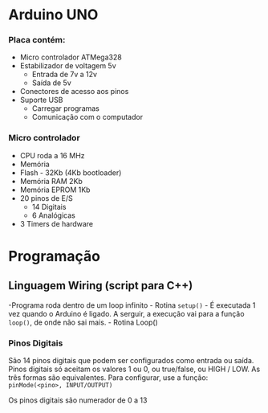 # Arduino UNO

### Placa contém:
- Micro controlador ATMega328
- Estabilizador de voltagem 5v
	- Entrada de 7v a 12v
	- Saída de 5v
- Conectores de acesso aos pinos
- Suporte USB
	- Carregar programas
	- Comunicação com o computador

### Micro controlador
- CPU roda a 16 MHz
- Memória
- Flash - 32Kb (4Kb bootloader)
- Memória RAM 2Kb
- Memória EPROM 1Kb
- 20 pinos de E/S
	- 14 Digitais
	- 6 Analógicas
- 3 Timers de hardware

# Programação

## Linguagem Wiring (script para C++)

-Programa roda dentro de um loop infinito
	- Rotina `setup()`
		- É executada 1 vez quando o Arduino é ligado. A serguir, a execução vai para a função `loop()`, de onde não sai mais.
	- Rotina Loop()

### Pinos Digitais
São 14 pinos digitais que podem ser configurados como entrada ou saída.
Pinos digitais só aceitam os valores 1 ou 0, ou true/false, ou HIGH / LOW. As três formas são equivalentes.
Para configurar, use a função:
`pinMode(<pino>, INPUT/OUTPUT)`

Os pinos digitais são numerador de 0 a 13
<!--stackedit_data:
eyJoaXN0b3J5IjpbMTgzMzQ0MDM5MCwyNDQ0NjM2NjgsLTEzMj
c4MjkzODQsNTkxNTYzOTAwXX0=
-->